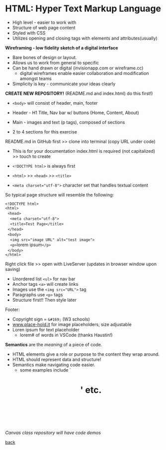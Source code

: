 # **HTML: Hyper Text Markup Language**

- High level - easier to work with
- Structure of web page content
- Styled with CSS
- Utilizes opening and closing tags with elements and attributes(usually)

**Wireframing - low fidelity sketch of a digital interface**

- Bare bones of design or layout.
- Allows us to work from general to specific
- Can be hand drawn or digital (invisionapp.com or wireframe.cc)
  - digital wireframes enable easier collaboration and modification amongst teams
- Simplicity is key - communicate your ideas clearly

**CREATE NEW REPOSITORY!** (README.md and index.html) do this first!)

- `<body>` will consist of header, main, footer
- Header - H1 Title, Nav bar w/ buttons (Home, Content, About)
- Main - images and text (p tags), composed of sections

- 2 to 4 sections for this exercise

README.md in GitHub first >> clone into terminal (copy URL under code)

- This is for your documentation
index.html is required (not capitalized) >> touch to create

- `<!DOCTYPE html>` is always first
- `<html>` >> `<head>` >> `<title>`
- `<meta charset="utf-8">` character set that handles textual content

So typical page structure will resemble the following:

>
`<!DOCTYPE html>`<br>
`<html>`<br>
&nbsp;&nbsp;`<head>`<br>
&nbsp;&nbsp;&nbsp;&nbsp;`<meta charset="utf-8">`<br>
&nbsp;&nbsp;&nbsp;&nbsp;`<title>Test Page</title>`<br>
&nbsp;&nbsp;`</head>`<br>
&nbsp;&nbsp;`<body>`<br>
&nbsp;&nbsp;&nbsp;&nbsp;`<img src="image URL" alt="test image">`<br>
&nbsp;&nbsp;&nbsp;&nbsp;`<p>`lorem ipsum`</p>`<br>
&nbsp;&nbsp;`</body>`<br>
`</html>`

Right click file >> open with LiveServer (updates in browser window upon saving)

- Unordered list `<ul>` for nav bar
- Anchor tags `<a>` will create links
- Images use the `<img src="URL">` tag
- Paragraphs use `<p>` tags
- Structure first!! Then style later

Footer:
- Copyright sign = `&#169;` (W3 schools)
- www.place-hold.it for image placeholders, size adjustable
- Loren ipsum for text placeholder
    - lorem# of words in VSCode (thanks Haustin!)

**Semantics** are the *meaning* of a piece of code.
- HTML elements give a role or purpose to the content they wrap around.
- HTML should represent data and structure!
- Semantics make navigating code easier.
  - some examples include `<h1> <article> <header> <footer> <nav> <section>' etc.

*Canvas class repository will have code demos*

[back](../README.md)
